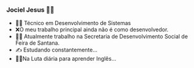### Jociel Jesus 👨‍💻
- 👨‍🎓 Técnico em Desenvolvimento de Sistemas
- ❌O meu trabalho principal ainda não é como desenvolvedor.
- 👨‍✈️ Atualmente trabalho na Secretaria de Desenvolvimento Social de Feira de Santana.
- ✍ Estudando constantemente...
- 🤦‍♂️Na Luta diária para aprender Inglês...

